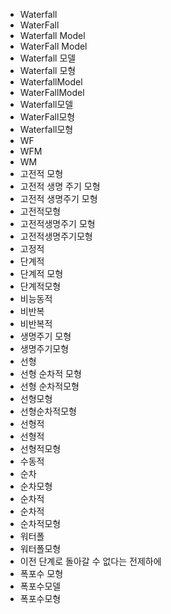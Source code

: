 ﻿- Waterfall
- WaterFall
- Waterfall Model
- WaterFall Model
- Waterfall 모델
- Waterfall 모형
- WaterfallModel
- WaterFallModel
- Waterfall모델
- WaterFall모형
- Waterfall모형
- WF
- WFM
- WM
- 고전적 모형
- 고전적 생명 주기 모형
- 고전적 생명주기 모형
- 고전적모형
- 고전적생명주기 모형
- 고전적생명주기모형
- 고정적
- 단계적
- 단계적 모형
- 단계적모형
- 비능동적
- 비반복
- 비반복적
- 생명주기 모형
- 생명주기모형
- 선형
- 선형 순차적 모형
- 선형 순차적모형
- 선형모형
- 선형순차적모형
- 선형적
- 선형적
- 선형적모형
- 수동적
- 순차
- 순차모형
- 순차적
- 순차적
- 순차적모형
- 워터폴
- 워터폴모형
- 이전 단계로 돌아갈 수 없다는 전제하에
- 폭포수 모형
- 폭포수모델
- 폭포수모형
